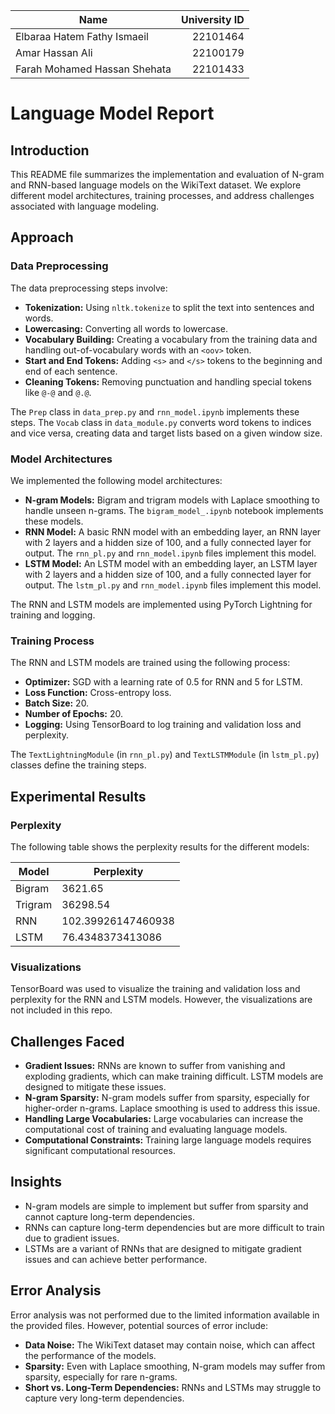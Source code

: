 | Name                         | University ID |
| ---------------------------- | ------------: |
| Elbaraa Hatem Fathy Ismaeil  |      22101464 |
| Amar Hassan Ali              |      22100179 |
| Farah Mohamed Hassan Shehata |      22101433 |


# Language Model Report

## Introduction

This README file summarizes the implementation and evaluation of N-gram and RNN-based language models on the WikiText dataset. We explore different model architectures, training processes, and address challenges associated with language modeling.

## Approach

### Data Preprocessing

The data preprocessing steps involve:

*   **Tokenization:** Using `nltk.tokenize` to split the text into sentences and words.
*   **Lowercasing:** Converting all words to lowercase.
*   **Vocabulary Building:** Creating a vocabulary from the training data and handling out-of-vocabulary words with an `<oov>` token.
*   **Start and End Tokens:** Adding `<s>` and `</s>` tokens to the beginning and end of each sentence.
*   **Cleaning Tokens:** Removing punctuation and handling special tokens like `@-@` and `@.@`.

The `Prep` class in `data_prep.py` and `rnn_model.ipynb` implements these steps. The `Vocab` class in `data_module.py` converts word tokens to indices and vice versa, creating data and target lists based on a given window size.

### Model Architectures

We implemented the following model architectures:

*   **N-gram Models:** Bigram and trigram models with Laplace smoothing to handle unseen n-grams. The `bigram_model_.ipynb` notebook implements these models.
*   **RNN Model:** A basic RNN model with an embedding layer, an RNN layer with 2 layers and a hidden size of 100, and a fully connected layer for output. The `rnn_pl.py` and `rnn_model.ipynb` files implement this model.
*   **LSTM Model:** An LSTM model with an embedding layer, an LSTM layer with 2 layers and a hidden size of 100, and a fully connected layer for output. The `lstm_pl.py` and `rnn_model.ipynb` files implement this model.

The RNN and LSTM models are implemented using PyTorch Lightning for training and logging.

### Training Process

The RNN and LSTM models are trained using the following process:

*   **Optimizer:** SGD with a learning rate of 0.5 for RNN and 5 for LSTM.
*   **Loss Function:** Cross-entropy loss.
*   **Batch Size:** 20.
*   **Number of Epochs:** 20.
*   **Logging:** Using TensorBoard to log training and validation loss and perplexity.

The `TextLightningModule` (in `rnn_pl.py`) and `TextLSTMModule` (in `lstm_pl.py`) classes define the training steps.

## Experimental Results

### Perplexity

The following table shows the perplexity results for the different models:

| Model          | Perplexity |
| -------------- | ---------- |
| Bigram         | 3621.65    |
| Trigram        | 36298.54   |
| RNN  | 102.39926147460938   |
| LSTM  | 76.4348373413086    |



### Visualizations

TensorBoard was used to visualize the training and validation loss and perplexity for the RNN and LSTM models. However, the visualizations are not included in this repo.

## Challenges Faced

*   **Gradient Issues:** RNNs are known to suffer from vanishing and exploding gradients, which can make training difficult. LSTM models are designed to mitigate these issues.
*   **N-gram Sparsity:** N-gram models suffer from sparsity, especially for higher-order n-grams. Laplace smoothing is used to address this issue.
*   **Handling Large Vocabularies:** Large vocabularies can increase the computational cost of training and evaluating language models.
*   **Computational Constraints:** Training large language models requires significant computational resources.

## Insights

*   N-gram models are simple to implement but suffer from sparsity and cannot capture long-term dependencies.
*   RNNs can capture long-term dependencies but are more difficult to train due to gradient issues.
*   LSTMs are a variant of RNNs that are designed to mitigate gradient issues and can achieve better performance.

## Error Analysis

Error analysis was not performed due to the limited information available in the provided files. However, potential sources of error include:

*   **Data Noise:** The WikiText dataset may contain noise, which can affect the performance of the models.
*   **Sparsity:** Even with Laplace smoothing, N-gram models may suffer from sparsity, especially for rare n-grams.
*   **Short vs. Long-Term Dependencies:** RNNs and LSTMs may struggle to capture very long-term dependencies.
